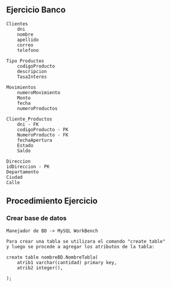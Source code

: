 ## Ejercicio Banco
    Clientes
        dni
        nombre
        apellido
        correo
        telefono
        
    Tipo Productos
        codigoProducto
        descripcion
        TasaInteres

    Movimientos
        numeroMovimiento
        Monto 
        fecha
        numeroProductos

    Cliente_Productos
        dni - FK
        codigoProducto - PK
        NumeroProducto - FK
        fechaApertura
        Estado
        Saldo

    Direccion
    idDireccion - PK
    Departamento
    Ciudad
    Calle

## Procedimiento Ejercicio

### Crear base de datos

    Manejador de BD -> MySQL WorkBench
    
    Para crear una tabla se utilizara el comando "create table"
    y luego se procede a agregar los atributos de la tabla:

    create table nombreBD.NombreTabla(
        atrib1 varchar(cantidad) primary key,
        atrib2 integer(),

    );


